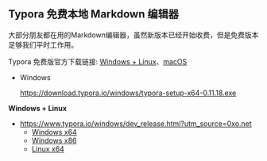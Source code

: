 ## Typora 免费本地 Markdown 编辑器

大部分朋友都在用的Markdown编辑器，虽然新版本已经开始收费，但是免费版本足够我们平时工作用。

Typora 免费版官方下载链接: [Windows + Linux](https://0xo.net/go/aHR0cHM6Ly93d3cudHlwb3JhLmlvL3dpbmRvd3MvZGV2X3JlbGVhc2UuaHRtbD91dG1fc291cmNlPTB4by5uZXQ)、[macOS](https://0xo.net/go/aHR0cHM6Ly93d3cudHlwb3JhLmlvL2Rldl9yZWxlYXNlLmh0bWw_dXRtX3NvdXJjZT0weG8ubmV0) 

- Windows

  https://download.typora.io/windows/typora-setup-x64-0.11.18.exe

**Windows + Linux**

- https://www.typora.io/windows/dev_release.html?utm_source=0xo.net
  - [Windows x64](https://download.typora.io/windows/typora-update-x64-1117.exe)
  - [Windows x86](https://download.typora.io/windows/typora-update-ia32-1117.exe)
  - [Linux x64](https://download.typora.io/linux/typora_0.11.18_amd64.deb)